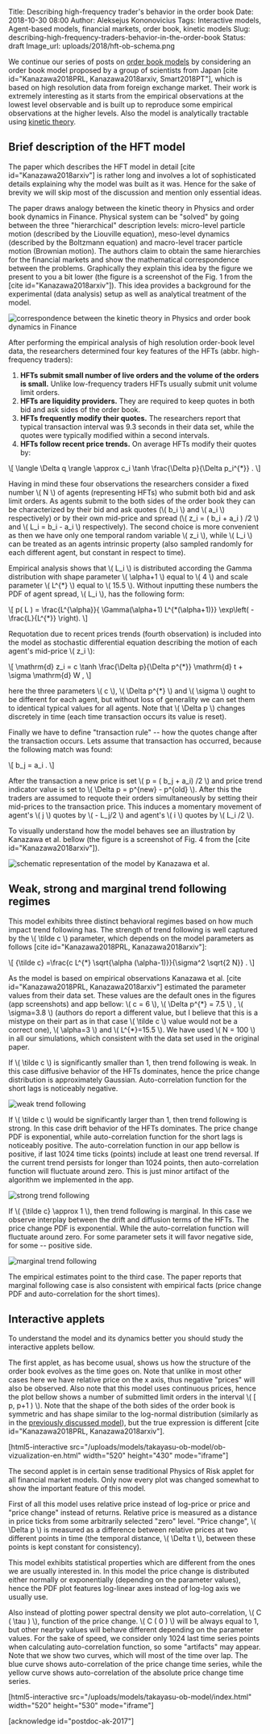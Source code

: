 Title: Describing high-frequency trader's behavior in the order book
Date: 2018-10-30 08:00
Author: Aleksejus Kononovicius
Tags: Interactive models, Agent-based models, financial markets, order book, kinetic models
Slug: describing-high-frequency-traders-behavior-in-the-order-book
Status: draft
Image_url: uploads/2018/hft-ob-schema.png

We continue our series of posts on [order book models](/tag/order-book/) by
considering an order book model proposed by a group of scientists from Japan
[cite id="Kanazawa2018PRL, Kanazawa2018arxiv, Smart2018PT"], which is based
on high resolution
data from foreign exchange market. Their work is extremely interesting as
it starts from the empirical observations at the lowest level observable and
is built up to reproduce some empirical observations at the higher levels.
Also the model is analytically tractable using [kinetic theory](/tag/kinetic-models/).<!--more-->

## Brief description of the HFT model

The paper which describes the HFT model in detail [cite id="Kanazawa2018arxiv"] is
rather long and involves a lot of sophisticated details explaining why the model
was built as it was. Hence for the sake of brevity we will skip most of the
discussion and mention only essential ideas.

The paper draws analogy between the kinetic theory in Physics and order book
dynamics in Finance. Physical system can be "solved" by going between the three
"hierarchical" description levels: micro-level particle motion (described by the
Liouville equation), meso-level dynamics (described by the Boltzmann equation)
and macro-level tracer particle motion (Brownian motion). The authors claim to
obtain the same hierarchies for the financial markets and show the mathematical
correspondence between the problems. Graphically they explain this idea by the
figure we present to you a bit lower (the figure is a screenshot of the Fig. 1
from the [cite id="Kanazawa2018arxiv"]). This idea provides a background
for the experimental (data analysis) setup as well as analytical treatment
of the model.

![correspondence between the kinetic theory in Physics and order book dynamics in Finance](/uploads/2018/hft-ob-correspondence.png "The main idea of the model as illustrated by Kanazawa et al.")

After performing the empirical analysis of high resolution order-book level data,
the researchers determined four key features of the HFTs (abbr. high-frequency
traders):

1. **HFTs submit small number of live orders and the volume of the orders is small.**
Unlike low-frequency traders HFTs usually submit unit volume limit orders.
1. **HFTs are liquidity providers.** They are required to keep quotes in both bid
and ask sides of the order book.
1. **HFTs frequently modify their quotes.** The researchers report that typical
transaction interval was 9.3 seconds in their data set, while the quotes were
typically modified within a second intervals.
1. **HFTs follow recent price trends.** On average HFTs modify their quotes by:

\\\[ \\langle \\Delta q \\rangle \\approx c\_i \\tanh \\frac{\\Delta p}{\\Delta p\_i^{\*}} . \\\]

Having in mind these four observations the researchers consider a fixed number \\\( N \\\)
of agents (representing HFTs) who submit both bid and ask limit orders. As agents submit
to the both sides of the order book they can be characterized by their bid and ask quotes
(\\\( b\_i \\\) and \\\( a\_i \\\) respectively) or by their own mid-price and spread
(\\\( z\_i = \( b\_i + a\_i \) /2 \\\) and \\\( L\_i = b\_i - a\_i \\\) respectively). The second
choice is more convenient as then we have only one temporal random variable \\\( z\_i \\\),
while \\\( L\_i \\\) can be treated as an agents intrinsic property (also sampled randomly
for each different agent, but constant in respect to time).

Empirical analysis shows that \\\( L\_i \\\) is distributed according the Gamma
distribution with shape parameter \\\( \alpha+1 \\\) equal to \\\( 4 \\\) and
scale parameter \\\( L^{\*} \\\) equal to \\\( 15.5 \\\). Without inputting these
numbers the PDF of agent spread, \\\( L\_i \\\), has the following form:

\\\[ p\( L \) = \\frac{L^{\\alpha}}{ \\Gamma\(\\alpha+1\) L^{\*\(\\alpha+1\)}} \\exp\\left\( - \\frac{L}{L^{\*}} \\right\). \\\]

Requotation due to recent prices trends (fourth observation) is included into
the model as stochastic differential equation describing the motion of
each agent's mid-price \\\( z\_i \\\):

\\\[ \\mathrm{d} z\_i = c \\tanh \\frac{\\Delta p}{\\Delta p^{\*}} \\mathrm{d} t + \\sigma \\mathrm{d} W , \\\]

here the three parameters \\\( c \\\), \\\( \\Delta p^{\*} \\\) and \\\( \\sigma \\\)
ought to be different for each agent, but without loss of generality we can set them
to identical typical values for all agents. Note that \\\( \\Delta p \\\) changes
discretely in time (each time transaction occurs its value is reset).

Finally we have to define "transaction rule" -- how the quotes change after the
transaction occurs. Lets assume that transaction has occurred, because the following
match was found:

\\\[ b\_j = a\_i . \\\]

After the transaction a new price is set \\\( p = \( b\_j + a\_i\) /2 \\\) and price
trend indicator value is set to \\\( \\Delta p = p^{new} - p^{old} \\\). After this
the traders are assumed to requote their orders simultaneously by setting their
mid-prices to the transaction price. This induces a momentary movement of agent's \\\( j \\\)
quotes by \\\( - L\_j/2 \\\) and agent's \\\( i \\\) quotes by \\\( L\_i /2 \\\).

To visually understand how the model behaves see an illustration by Kanazawa et al.
bellow (the figure is a screenshot of Fig. 4 from the [cite id="Kanazawa2018arxiv"]).

![schematic representation of the model by Kanazawa et al.](/uploads/2018/hft-ob-schema.png "Schematic representation of the model as illustrated by Kanazawa et al.")

## Weak, strong and marginal trend following regimes

This model exhibits three distinct behavioral regimes based on how much impact
trend following has. The strength of trend following is well captured by the
\\\( \\tilde c \\\) parameter, which depends on the model parameters as follows [cite id="Kanazawa2018PRL, Kanazawa2018arxiv"]:

\\\[ {\\tilde c} =\\frac{c L^{\*} \\sqrt{\\alpha \(\\alpha-1\)}}{\\sigma^2 \\sqrt{2 N}} . \\\]

As the model is based on empirical observations Kanazawa et al. [cite id="Kanazawa2018PRL, Kanazawa2018arxiv"]
estimated the parameter values from their data set. These values are the default ones
in the figures (app screenshots) and app bellow: \\\( c = 6 \\\), \\\( \\Delta p^{\*} = 7.5 \\\) ,
\\\( \\sigma=3.8 \\\) (authors do report a different value, but I believe that
this is a mistype on their part as in that case \\\( \\tilde c \\\) value would
not be a correct one), \\\( \\alpha=3 \\\) and \\\( L^{\*}=15.5 \\\). We have used
\\\( N = 100 \\\) in all our simulations, which consistent with the data set
used in the original paper.

If \\\( \\tilde c \\\) is significantly smaller than 1, then trend following is weak.
In this case diffusive behavior of the HFTs dominates, hence the price change
distribution is approximately Gaussian. Auto-correlation function for the short lags
is noticeably negative.

![weak trend following](/uploads/2018/hft-ob-weak.png "Weak trend following (default parameters, except \\\( \\sigma=14.5 \\\)).")

If \\\( \\tilde c \\\) would be significantly larger than 1, then trend following is
strong. In this case drift behavior of the HFTs dominates. The price change PDF
is exponential, while auto-correlation function for the short lags is noticeably
positive. The auto-correlation function in our app bellow is positive, if last
1024 time ticks (points) include at least one trend reversal. If the current trend
persists for longer than 1024 points, then auto-correlation function will fluctuate
around zero. This is just minor artifact of the algorithm we implemented in the app.

![strong trend following](/uploads/2018/hft-ob-strong.png "Strong trend following (default parameters, except \\\( \\sigma=1.8 \\\)).")

If \\\( {\\tilde c} \\approx 1 \\\), then trend following is marginal. In this case
we observe interplay between the drift and diffusion terms of the HFTs. The price
change PDF is exponential. While the auto-correlation function will fluctuate around
zero. For some parameter sets it will favor negative side, for some -- positive side.

![marginal trend following](/uploads/2018/hft-ob-marginal.png "Marginal trend following (default parameters).")

The empirical estimates point to the third case. The paper reports that marginal
following case is also consistent with empirical facts (price change PDF and
auto-correlation for the short times).

## Interactive applets

To understand the model and its dynamics better you should study the interactive
applets bellow.

The first applet, as has become usual, shows us how the structure of the order
book evolves as the time goes on. Note that unlike in most other cases here we
have relative price on the x axis, thus negative "prices" will also be observed.
Also note that this model uses continuous prices, hence the plot bellow shows
a number of submitted limit orders in the interval \\\( \[ p, p+1 \) \\\). Note
that the shape of the both sides of the order book is symmetric and has shape
similar to the log-normal distribution (similarly as in the
[previously discussed model]({filename}/articles/2018/preis-order-book-model.md)),
but the true expression is different [cite id="Kanazawa2018PRL, Kanazawa2018arxiv"].

[html5-interactive
src="/uploads/models/takayasu-ob-model/ob-vizualization-en.html"
width="520" height="430" mode="iframe"]

The second applet is in certain sense traditional Physics of Risk applet for all
financial market models. Only now every plot was changed somewhat to show the
important feature of this model.

First of all this model uses relative price instead of log-price or price and
"price change" instead of returns. Relative price is measured as a distance in
price ticks from some arbitrarily selected "zero" level. "Price change",
\\\( \\Delta p \\\) is measured as a difference between relative prices at two
different points in time (the temporal distance, \\\( \\Delta t \\\), between
these points is kept constant for consistency).

This model exhibits statistical properties which are different from the ones
we are usually interested in. In this model the price change is distributed
either normally or exponentially (depending on the parameter values), hence
the PDF plot features log-linear axes instead of log-log axis we usually use.

Also instead of plotting power spectral density we plot auto-correlation,
\\\( C \( \\tau \) \\\), function of the price change. \\\( C \( 0 \) \\\)
will be always equal to 1, but other nearby values will behave different depending
on the parameter values. For the sake of speed, we consider only 1024 last
time series points when calculating auto-correlation function, so some
"artifacts" may appear. Note that we show two curves, which will most of the time
over lap. The blue curve shows auto-correlation of the price change time series,
while the yellow curve shows auto-correlation of the absolute price change time
series.

[html5-interactive
src="/uploads/models/takayasu-ob-model/index.html" width="520"
height="530" mode="iframe"]

[acknowledge id="postdoc-ak-2017"]
